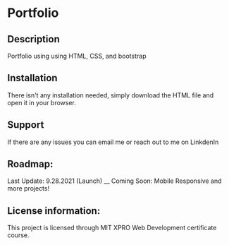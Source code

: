 # Portfolio 

## Description
Portfolio using using HTML, CSS, and bootstrap  
 
## Installation
There isn't any installation needed, simply download the HTML file and open it in your browser. 

## Support
If there are any issues you can email me or reach out to me on LinkdenIn

## Roadmap: 
Last Update: 9.28.2021 (Launch) __
Coming Soon: Mobile Responsive and more projects!  

## License information: 
This project is licensed through MIT XPRO Web Development certificate course. 
